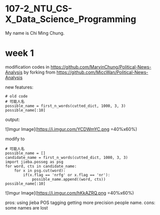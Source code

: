 # 107-2_NTU_CS-X_Data_Science_Programming
My name is Chi Ming Chung.
# week 1
modification codes in 
https://github.com/MarvinChung/Political-News-Analysis 
by forking from 
https://github.com/MiccWan/Political-News-Analysis

new features:
```
# old code
# 可能人名
possible_name = first_n_words(cutted_dict, 1000, 3, 3)
possible_name[:10]
```
output:

![Imgur Image](https://i.imgur.com/YCDWmYC.png =40%x60%)

modify to 
```
# 可能人名
possible_name = []
candidate_name = first_n_words(cutted_dict, 1000, 3, 3)
import jieba.posseg as psg
for word, cts in candidate_name:
    for x in psg.cut(word):
        if(x.flag == 'nrfg' or x.flag == 'nr'):
            possible_name.append((word, cts))
possible_name[:10]
```
![Imgur Image](https://i.imgur.com/hKkAZRQ.png =40%x60%)

pros: using jieba POS tagging getting more precision people name.
cons: some names are lost
